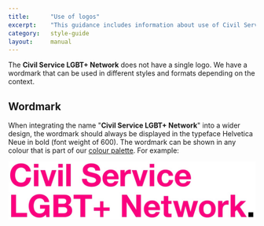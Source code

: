 ```yaml
---
title:  	"Use of logos"
excerpt:	"This guidance includes information about use of Civil Service LGBT+ Network logos on Network products"
category: 	style-guide
layout: 	manual
---
```


The **Civil Service LGBT+ Network** does not have a single logo. We have a wordmark that can be used in different styles and formats depending on the context.

## Wordmark

When integrating the name "**Civil Service LGBT+ Network**" into a wider design, the wordmark should always be displayed in the typeface Helvetica Neue in bold (font weight of 600). The wordmark can be shown in any colour that is part of our [colour palette](/manual/colour). For example:

![](/assets/images/uploads/manuals/wordmark.jpg)